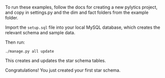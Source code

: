To run these examples, follow the docs for creating a new pylytics project, and copy in settings.py and the dim and fact folders from the example folder.

Import the ``setup.sql`` file into your local MySQL database, which creates the relevant schema and sample data.

Then run:

```./manage.py all update```

This creates and updates the star schema tables.

Congratulations! You just created your first star schema.
